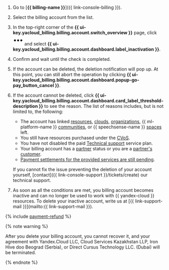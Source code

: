 1. Go to [**{{ billing-name }}**]({{ link-console-billing }}).
1. Select the billing account from the list.
1. In the top-right corner of the **{{ ui-key.yacloud_billing.billing.account.switch_overview }}** page, click ![image](../../_assets/console-icons/ellipsis.svg) and select **{{ ui-key.yacloud_billing.billing.account.dashboard.label_inactivation }}**.
1. Confirm and wait until the check is completed.
1. If the account can be deleted, the deletion notification will pop up. At this point, you can still abort the operation by clicking **{{ ui-key.yacloud_billing.billing.account.dashboard.popup-go-pay_button_cancel }}**.
1. If the account cannot be deleted, click **{{ ui-key.yacloud_billing.billing.account.dashboard.card_label_threshold-description }}** to see the reason.
   The list of reasons includes, but is not limited to, the following:
     * The account has linked [resources](../../resource-manager/concepts/resources-hierarchy.md#rm-resources), [clouds](../../organization/concepts/manage-services.md#cloud), [organizations](../../organization/concepts/membership.md), {{ ml-platform-name }} [communities](../../datasphere/concepts/community.md), or {{ speechsense-name }} [spaces](../../speechsense/concepts/resources-hierarchy.md#space) left. 
     * You still have resources purchased under the [CVoS](../../billing/concepts/cvos.md).
     * You have not disabled the paid [Technical support](../../support/overview.md) service plan.
     * Your billing account has a [partner](../../partner/terms.md#referral-partner) status or you are a [partner's customer](../../partner/terms.md#sub-account).
     * [Payment settlements for the provided services are still pending](../../billing/concepts/act.md).
 
   If you cannot fix the issue preventing the deletion of your account yourself, [contact]({{ link-console-support }}/tickets/create) our technical support.
1. As soon as all the conditions are met, you billing account becomes inactive and can no longer be used to work with {{ yandex-cloud }} resources. To delete your inactive account, write us at [{{ link-support-mail }}](mailto:{{ link-support-mail }}).

{% include [payment-refund](../../_includes/billing/payment-refund.md) %}

{% note warning %}

After you delete your billing account, you cannot recover it, and your agreement with Yandex.Cloud LLC, Cloud Services Kazakhstan LLP, Iron Hive doo Beograd (Serbia), or Direct Cursus Technology LLC. (Dubai) will be terminated.

{% endnote %}